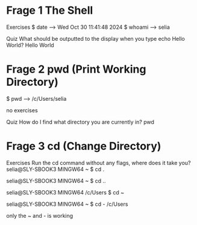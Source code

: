 # Frage 1 The Shell 

Exercises
$ date --> Wed Oct 30 11:41:48     2024
$ whoami --> selia

Quiz
What should be outputted to the display when you type echo Hello World?
Hello World

# Frage 2 pwd (Print Working Directory)
$ pwd --> /c/Users/selia

no exercises

Quiz 
How do I find what directory you are currently in?
pwd

# Frage 3 cd (Change Directory)
Exercises
Run the cd command without any flags, where does it take you?
selia@SLY-SBOOK3 MINGW64 ~
$ cd .

selia@SLY-SBOOK3 MINGW64 ~
$ cd ..

selia@SLY-SBOOK3 MINGW64 /c/Users
$ cd ~

selia@SLY-SBOOK3 MINGW64 ~
$ cd -
/c/Users

only the ~ and - is working  
